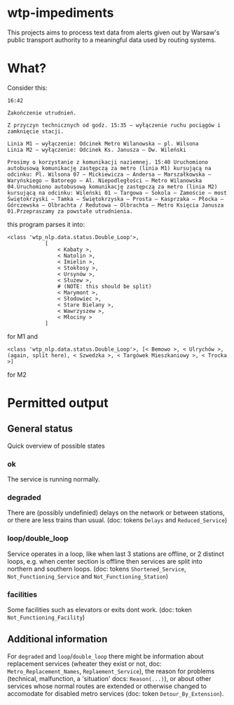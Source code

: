 # wtp-impediments
This projects aims to process text data from alerts given out by Warsaw's public transport authority to a meaningful data used by routing systems.

# What?
Consider this:
```
16:42

Zakończenie utrudnień.

Z przyczyn technicznych od godz. 15:35 – wyłączenie ruchu pociągów i zamknięcie stacji.

Linia M1 – wyłączenie: Odcinek Metro Wilanowska – pl. Wilsona
Linia M2 – wyłączenie: Odcinek Ks. Janusza – Dw. Wileński

Prosimy o korzystanie z komunikacji naziemnej. 15:40 Uruchomiono autobusową komunikację zastępczą za metro (linia M1) kursującą na odcinku: Pl. Wilsona 07 – Mickiewicza – Andersa – Marszałkowska – Waryńskiego – Batorego – Al. Niepodległości – Metro Wilanowska 04.Uruchomiono autobusową komunikację zastępczą za metro (linia M2) kursującą na odcinku: Wileński 01 – Targowa – Sokola – Zamoście – most Świętokrzyski – Tamka – Świętokrzyska – Prosta – Kasprzaka – Płocka – Górczewska – Olbrachta / Redutowa – Olbrachta – Metro Księcia Janusza 01.Przepraszamy za powstałe utrudnienia.
```
this program parses it into:
```
<class 'wtp_nlp.data.status.Double_Loop'>,
            [
                < Kabaty >,
                < Natolin >,
                < Imielin >,
                < Stokłosy >,
                < Ursynów >,
                < Służew >,
                # (NOTE: this should be split)
                < Marymont >,
                < Słodowiec >,
                < Stare Bielany >,
                < Wawrzyszew >,
                < Młociny >
            ]
```
for M1 and 
```
<class 'wtp_nlp.data.status.Double_Loop'>, [< Bemowo >, < Ulrychów >, (again, split here), < Szwedzka >, < Targówek Mieszkaniowy >, < Trocka >]
```
for M2


# Permitted output
## General status
Quick overview of possible states

### ok
The service is running normally.
### degraded
There are (possibly undefinied) delays on the network or between stations, or there are less trains than usual. (doc: tokens `Delays` and `Reduced_Service`)
### loop/double_loop
Service operates in a loop, like when last 3 stations are offline, or 2 distinct loops, e.g. when center section is offline then services are split into northern and southern loops. (doc: tokens `Shortened_Service`, `Not_Functioning_Service` and `Not_Functioning_Station`)
### facilities
Some facilities such as elevators or exits dont work. (doc: token `Not_Functioning_Facility`)

## Additional information
For `degraded` and `loop`/`double_loop` there might be information about replacement services (wheater they exist or not, doc: `Metro_Replacement_Names`, `Replaement_Service`), the reason for problems (technical, malfunction, a 'situation' docs: `Reason(...)`), or about other services whose normal routes are extended or otherwise changed to accomodate for disabled metro services (doc: token `Detour_By_Extension`).